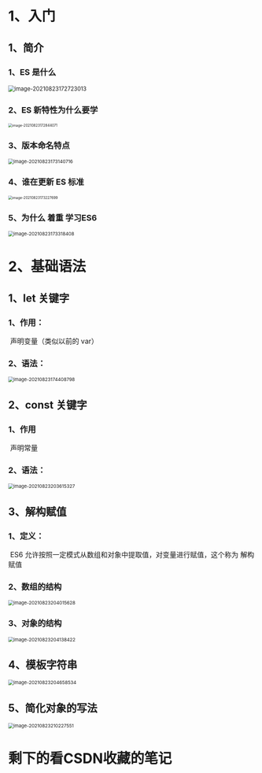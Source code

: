 # 1、入门

## 1、简介

### 1、ES 是什么

<img src="C:\Users\RS\AppData\Roaming\Typora\typora-user-images\image-20210823172723013.png" alt="image-20210823172723013" style="zoom:80%;" />

### 2、ES 新特性为什么要学

<img src="C:\Users\RS\AppData\Roaming\Typora\typora-user-images\image-20210823172844071.png" alt="image-20210823172844071" style="zoom: 50%;" />

### 3、版本命名特点

<img src="C:\Users\RS\AppData\Roaming\Typora\typora-user-images\image-20210823173140716.png" alt="image-20210823173140716" style="zoom:67%;" />

### 4、谁在更新 ES 标准

<img src="C:\Users\RS\AppData\Roaming\Typora\typora-user-images\image-20210823173227699.png" alt="image-20210823173227699" style="zoom:50%;" />

### 5、为什么 着重 学习ES6

<img src="C:\Users\RS\AppData\Roaming\Typora\typora-user-images\image-20210823173318408.png" alt="image-20210823173318408" style="zoom: 67%;" />







# 2、基础语法

## 1、let 关键字

### 1、作用：

​		声明变量（类似以前的 var）

### 2、语法：

<img src="C:\Users\RS\AppData\Roaming\Typora\typora-user-images\image-20210823174408798.png" alt="image-20210823174408798" style="zoom:67%;" />





## 2、const 关键字

### 1、作用

​		声明常量

### 2、语法：

<img src="C:\Users\RS\AppData\Roaming\Typora\typora-user-images\image-20210823203615327.png" alt="image-20210823203615327" style="zoom:67%;" />



## 3、解构赋值

### 1、定义：

​		ES6 允许按照一定模式从数组和对象中提取值，对变量进行赋值，这个称为 解构赋值

### 2、数组的结构

 <img src="C:\Users\RS\AppData\Roaming\Typora\typora-user-images\image-20210823204015628.png" alt="image-20210823204015628" style="zoom:67%;" />

### 3、对象的结构

<img src="C:\Users\RS\AppData\Roaming\Typora\typora-user-images\image-20210823204138422.png" alt="image-20210823204138422" style="zoom:67%;" />





## 4、模板字符串

<img src="C:\Users\RS\AppData\Roaming\Typora\typora-user-images\image-20210823204658534.png" alt="image-20210823204658534" style="zoom:67%;" />





## 5、简化对象的写法

<img src="C:\Users\RS\AppData\Roaming\Typora\typora-user-images\image-20210823210227551.png" alt="image-20210823210227551" style="zoom: 67%;" />



# 剩下的看CSDN收藏的笔记





